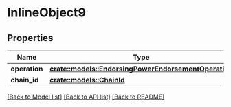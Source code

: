 # InlineObject9

## Properties

Name | Type | Description | Notes
------------ | ------------- | ------------- | -------------
**operation** | [**crate::models::EndorsingPowerEndorsementOperation**](_endorsing_power_endorsement_operation.md) |  | 
**chain_id** | [**crate::models::ChainId**](Chain_id.md) |  | 

[[Back to Model list]](../README.md#documentation-for-models) [[Back to API list]](../README.md#documentation-for-api-endpoints) [[Back to README]](../README.md)


